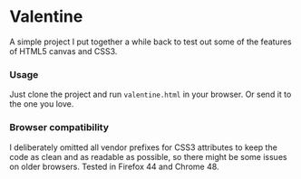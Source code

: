 # Valentine
A simple project I put together a while back to test out some of the features of HTML5 canvas and CSS3.

### Usage
Just clone the project and run `valentine.html` in your browser. Or send it to the one you love.

### Browser compatibility
I deliberately omitted all vendor prefixes for CSS3 attributes to keep the code as clean and as readable as possible, so there might be some issues on older browsers.
Tested in Firefox 44 and Chrome 48.